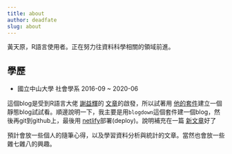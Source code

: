 ```yaml
---
title: about
author: deadfate
slug: about
---  
```

黃天原，R語言使用者。正在努力往資料科學相關的領域前進。

## 學歷
* 國立中山大學 社會學系 2016-09 ~ 2020-06  



這個blog是受到R語言大佬 [謝益輝](https://yihui.org/)的 [文章](https://yihui.org/cn/2019/07/inner-peace/)的啟發，所以試著用 [他的套件](https://bookdown.org/yihui/blogdown/)建立一個靜態blog試試看。順邊說明一下，我主要是用```blogdown```這個套件建一個blog，然後再git到github上，最後用 [netlify](https://app.netlify.com/)部署(deploy)。說明補充在一篇 [新文章](https://deadfate.netlify.com/2020/01/21/build-this-blog/)好了  

預計會放一些個人的隨筆心得，以及學習資料分析與統計的文章。當然也會放一些雜七雜八的興趣。
